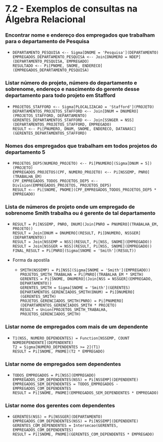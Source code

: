 # 7.2 - Exemplos de consultas na Álgebra Relacional

### Encontrar nome e endereço dos empregados que trabalham para o departamento de Pesquisa

* ```
  DEPARTAMENTO_PESQUISA <-- Sigma[DNOME = 'Pesquisa'](DEPARTAMENTO)
  EMPREGADOS_DEPARTAMENTO_PESQUISA <-- Join[DNUMERO = NDEP](DEPARTAMENTO_PESQUISA, EMPREGADO)
  RESULTADO <-- Pi[PNOME, SNOME, ENDERECO](EMPREGADOS_DEPARTAMENTO_PESQUISA)
  ```

### Listar número do projeto, número do departamento e sobrenome, endereço e nascimento do gerente desse departamento para todo projeto em Stafford

* ```
  PROJETOS_STAFFORD <-- Sigma[PLOCALIZACAO = 'Stafford'](PROJETO)
  DEPARTAMENTOS_PROJETOS_STAFFORD <-- Join[DNUM = DNUMERO](PROJETOS_STAFFORD, DEPARTAMENTO)
  GERENTES_DEPARTAMENTOS_STAFFORD <-- Join[SSNGER = NSS](DEPARTAMENTOS_PROJETOS_STAFFORD, EMPREGADO)
  RESULT <-- Pi[PNUMERO, DNUM, SNOME, ENDERECO, DATANASC](GERENTES_DEPARTAMENTOS_STAFFORD)
  ```

### Nomes dos empregados que trabalham em todos projetos do departamento 5

* ```
  PROJETOS_DEP5(NUMERO_PROJETO) <-- Pi[PNUMERO](Sigma[DNUM = 5])(PROJETO)
  EMPREGADOS_PROJETOS(CPF, NUMERO_PROJETO) <-- Pi[NSSEMP, PNRO](TRABALHA_EM)
  CPF_EMPREGADOS_TODOS_PROJETOS_DEP5 <-- Division(EMPREGADOS_PROJETOS, PROJETOS_DEP5)
  RESULT <-- Pi[SNOME, PNOME](CPF_EMPREGADOS_TODOS_PROJETOS_DEP5 * EMPREGADO)
  ```

### Lista de números de projeto onde um empregado de sobrenome Smith trabalha ou é gerente de tal departamento

* ```
  RESULT = Pi[NSSEMP, PNRO, DNUM](Join[PNRO = PNUMERO](TRABALHA_EM, PROJETO))
  RESULT = Join[DNUM = DNUMERO](RESULT, Pi[DNUMERO, NSSGER](DEPARTAMENTO))
  RESULT = Join[NSSEMP = NSS](RESULT, Pi[NSS, SNOME](EMPREGADO))
  RESULT = Join[NSSGER = NSS](RESULT, Pi[NSS, SNOME](EMPREGADO))
  FINAL_RESULT = Pi[PNRO](Sigma[SNOME = 'Smith'](RESULT))
  ```

* Forma da apostila

  * ```
    SMITH(NSSEMP) = Pi[NSS](Sigma[SNOME = 'Smith'](EMPREGADO))
    PROJETOS_SMITH_TRABALHA = Pi[PNRO](TRABALHA_EM * SMITH)
    GERENTES = Pi[SNOME, DNUMERO](Join[NSS = NSSGER](EMPREGADO, DEPARTAMENTO))
    GERENTES_SMITH = Sigma[SNOME = 'Smith'](GERENTES)
    DEPARTAMENTOS_GERENCIADOS_SMITH(DNUM) = Pi[DNUMERO](GERENTES_SMITH)
    PROJETOS_GERENCIADOS_SMITH(PNRO) = Pi[PNUMERO](DEPARTAMENTOS_GERENCIADOS_SMITH * PROJETO)
    RESULT = Union(PROJETOS_SMITH_TRABALHA, PROJETOS_GERENCIADOS_SMITH)
    ```

### Listar nome de empregados com mais de um dependente

* ```
  T1(NSS, NUMERO_DEPENDENTES) = Function[NSSEMP, COUNT NOMEDEPENDENTE](DEPENDENTE)
  T2 = Sigma[NUMERO_DEPENDENTES >= 2](T1)
  RESULT = Pi[SNOME, PNOME](T2 * EMPREGADO)
  ```

### Listar nome de empregados sem dependentes

* ```
  TODOS_EMPREGADOS = Pi[NSS](EMPREGADO)
  EMPREGADOS_COM_DEPENDENTES(NSS) = Pi[NSSEMP](DEPENDENTE)
  EMPREGADOS_SEM_DEPENDENTES = TODOS_EMPREGADOS - EMPREGADOS_COM_DEPENDENTES
  RESULT = Pi[SNOME, PNOME](EMPREGADOS_SEM_DEPENDENTES * EMPREGADO)
  ```

### Listar nome dos gerentes com dependentes

* ```
  GERENTES(NSS) = Pi[NSSGER](DEPARTAMENTO)
  EMPREGADOS_COM_DEPENDENTES(NSS) = Pi[NSSEMP](DEPENDENTE)
  GERENTES_COM_DEPENDENTES = Intersecao(GERENTES, EMPREGADOS_COM_DEPENDENTES)
  RESULT = Pi[SNOME, PNOME](GERENTES_COM_DEPENDENTES * EMPREGADO)
  ```

